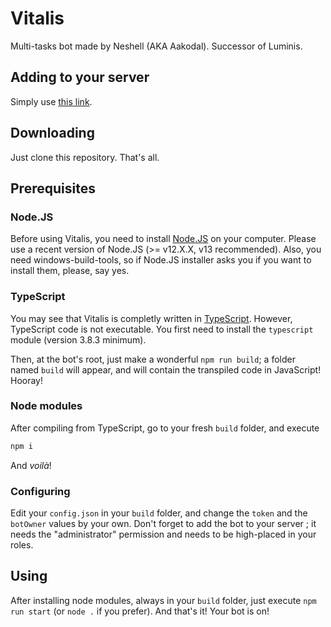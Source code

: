 # Vitalis
Multi-tasks bot made by Neshell (AKA Aakodal). Successor of Luminis.
## Adding to your server
Simply use [this link](https://discord.com/api/oauth2/authorize?client_id=647787304550924300&permissions=8&scope=bot).
## Downloading
Just clone this repository. That's all.
## Prerequisites
### Node.JS
Before using Vitalis, you need to install [Node.JS](https://nodejs.org) on your computer. Please use a recent version of Node.JS (>= v12.X.X, v13 recommended). Also, you need windows-build-tools, so if Node.JS installer asks you if you want to install them, please, say yes.
### TypeScript
You may see that Vitalis is completly written in [TypeScript](https://www.typescriptlang.org/). However, TypeScript code is not executable. You first need to install the `typescript` module (version 3.8.3 minimum).

Then, at the bot's root, just make a wonderful `npm run build`; a folder named `build` will appear, and will contain the transpiled code in JavaScript! Hooray!
### Node modules
After compiling from TypeScript, go to your fresh `build` folder, and execute
```md
npm i
```
And *voilà*!
### Configuring
Edit your `config.json` in your `build` folder, and change the `token` and the `botOwner` values by your own. Don't forget to add the bot to your server ; it needs the "administrator" permission and needs to be high-placed in your roles.
## Using
After installing node modules, always in your `build` folder, just execute `npm run start` (or `node .` if you prefer). And that's it! Your bot is on!

